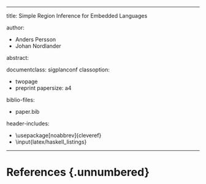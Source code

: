  <!-- vim: set spell spelllang=en_gb -->

---
title: Simple Region Inference for Embedded Languages

author:
  - Anders Persson
  - Johan Nordlander

abstract:

documentclass: sigplanconf
classoption:
  - twopage
  - preprint
papersize: a4

biblio-files:
  - paper.bib

header-includes:
  - \usepackage[noabbrev]{cleveref}
  - \input{latex/haskell_listings}

---

# References {.unnumbered}

